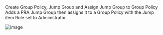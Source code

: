 Create Group Policy, Jump Group and Assign Jump Group to Group Policy
Adds a PRA Jump Group then assigns it to a Group Policy with the Jump item Role set to Administrator

![image](https://github.com/butchbutchart/Jump-Group-Add-Assign/assets/42536650/8c632b2f-f3d4-4005-a374-35faedaa24e6)
